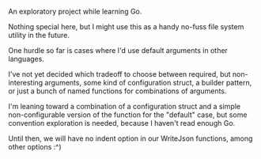 An exploratory project while learning Go.

Nothing special here, but I might use this as a handy no-fuss file system utility in the future.

One hurdle so far is cases where I'd use default arguments in other languages.

I've not yet decided which tradeoff to choose between required, but non-interesting
arguments, some kind of configuration struct, a builder pattern, or just a bunch of
named functions for combinations of arguments.

I'm leaning toward a combination of a configuration struct and a simple non-configurable
version of the function for the "default" case, but some convention exploration is needed, because I haven't read enough Go.

Until then, we will have no indent option in our WriteJson functions, among other options :^)
